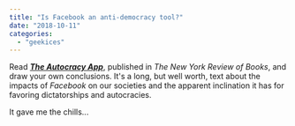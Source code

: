```yaml
---
title: "Is Facebook an anti-democracy tool?"
date: "2018-10-11"
categories: 
  - "geekices"
---
```


Read [_**The Autocracy App**_](https://www.nybooks.com/articles/2018/10/25/facebook-autocracy-app/), published in _The New York Review of Books_, and draw your own conclusions. It's a long, but well worth, text about the impacts of _Facebook_ on our societies and the apparent inclination it has for favoring dictatorships and autocracies.  

It gave me the chills...
